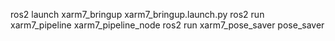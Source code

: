 ros2 launch xarm7_bringup xarm7_bringup.launch.py
ros2 run xarm7_pipeline xarm7_pipeline_node 
ros2 run xarm7_pose_saver pose_saver 